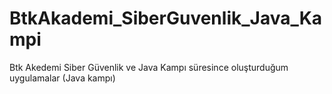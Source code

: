 # BtkAkademi_SiberGuvenlik_Java_Kampi
Btk Akedemi Siber Güvenlik ve Java Kampı süresince oluşturduğum uygulamalar (Java kampı)
